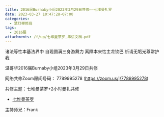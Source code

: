 ```yaml
---
title: 2016届Burnaby小组2023年3月29日共修——七堆曼扎罗
date: 2023-03-27 10:47:28-07:00
categories:
  - 慧灯禅修班
tags:
  - 2016届
attachments: /f/up/七堆曼茶罗_串讲文档.pdf
---
```

诸法等性本基法界中 自现圆满三身游舞力 离障本来怙主龙钦巴 祈请无垢光尊常护我

温哥华2016届Burnaby小组2023年3月29日共修

网络共修Zoom房间号码： 7789995278 (<https://zoom.us/j/7789995278>)

共修主题：七堆曼茶罗+2小时曼扎共修

* [七堆曼茶罗](/f/up/七堆曼茶罗_串讲文档.pdf)


主持师兄：Frank
